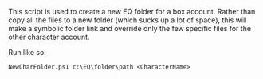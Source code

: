 This script is used to create a new EQ folder for a box account.
Rather than copy all the files to a new folder (which sucks up a lot of space), this will make a symbolic folder link and override only the few specific files for the other character account.

Run like so:

`
NewCharFolder.ps1 c:\EQ\folder\path <CharacterName>
`
